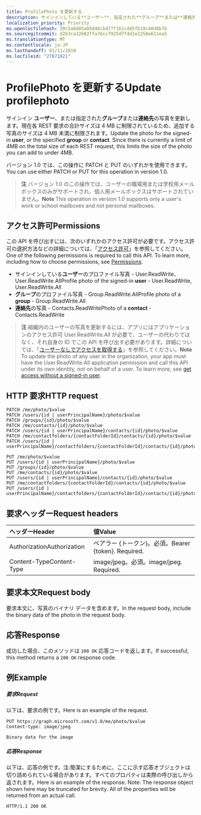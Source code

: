 ```yaml
---
title: ProfilePhoto を更新する
description: サインインしている**ユーザー**、指定された**グループ**または**連絡先**の写真を更新します。 そこから
localization_priority: Priority
ms.openlocfilehash: 39c5a0405a05d46cbd77f161cd45fb19c40d8b7b
ms.sourcegitcommit: d2b3ca32602ffa76cc7925d7f4d1e2258e611ea5
ms.translationtype: MT
ms.contentlocale: ja-JP
ms.lasthandoff: 01/11/2019
ms.locfileid: "27871821"
---
```

# <a name="update-profilephoto"></a><span data-ttu-id="af802-104">ProfilePhoto を更新する</span><span class="sxs-lookup"><span data-stu-id="af802-104">Update profilephoto</span></span>

<span data-ttu-id="af802-p102">サインイン **ユーザー**、または指定された**グループ**または**連絡先**の写真を更新します。現在各 REST 要求の合計サイズは 4 MB に制限されているため、追加する写真のサイズは 4 MB 未満に制限されます。</span><span class="sxs-lookup"><span data-stu-id="af802-p102">Update the photo for the signed-in **user**, or the specified **group** or **contact**. Since there is currently a limit of 4MB on the total size of each REST request, this limits the size of the photo you can add to under 4MB.</span></span>

<span data-ttu-id="af802-107">バージョン 1.0 では、この操作に PATCH と PUT のいずれかを使用できます。</span><span class="sxs-lookup"><span data-stu-id="af802-107">You can use either PATCH or PUT for this operation in version 1.0.</span></span>

> <span data-ttu-id="af802-108">**注** バージョン 1.0 のこの操作では、ユーザーの職場用または学校用メールボックスのみがサポートされ、個人用メールボックスはサポートされていません。</span><span class="sxs-lookup"><span data-stu-id="af802-108">**Note** This operation in version 1.0 supports only a user's work or school mailboxes and not personal mailboxes.</span></span>

## <a name="permissions"></a><span data-ttu-id="af802-109">アクセス許可</span><span class="sxs-lookup"><span data-stu-id="af802-109">Permissions</span></span>
<span data-ttu-id="af802-p103">この API を呼び出すには、次のいずれかのアクセス許可が必要です。アクセス許可の選択方法などの詳細については、「[アクセス許可](/graph/permissions-reference)」を参照してください。</span><span class="sxs-lookup"><span data-stu-id="af802-p103">One of the following permissions is required to call this API. To learn more, including how to choose permissions, see [Permissions](/graph/permissions-reference).</span></span>

- <span data-ttu-id="af802-112">サインインしている**ユーザー**のプロファイル写真 - User.ReadWrite、User.ReadWrite.All</span><span class="sxs-lookup"><span data-stu-id="af802-112">Profile photo of the signed-in **user** - User.ReadWrite, User.ReadWrite.All</span></span>
- <span data-ttu-id="af802-113">**グループ**のプロファイル写真 - Group.ReadWrite.All</span><span class="sxs-lookup"><span data-stu-id="af802-113">Profile photo of a **group** - Group.ReadWrite.All</span></span>
- <span data-ttu-id="af802-114">**連絡先**の写真 - Contacts.ReadWrite</span><span class="sxs-lookup"><span data-stu-id="af802-114">Photo of a **contact** - Contacts.ReadWrite</span></span>

> <span data-ttu-id="af802-p104">**注** 組織内のユーザーの写真を更新するには、アプリにはアプリケーションのアクセス許可 User.ReadWrite.All が必要で、ユーザーの代わりではなく、それ自身の ID でこの API を呼び出す必要があります。詳細については、「[ユーザーなしでアクセスを取得する](/graph/auth-v2-service)」を参照してください。</span><span class="sxs-lookup"><span data-stu-id="af802-p104">**Note** To update the photo of any user in the organization, your app must have the User.ReadWrite.All application permission and call this API under its own identity, not on behalf of a user. To learn more, see [get access without a signed-in user](/graph/auth-v2-service).</span></span>

## <a name="http-request"></a><span data-ttu-id="af802-117">HTTP 要求</span><span class="sxs-lookup"><span data-stu-id="af802-117">HTTP request</span></span>
<!-- { "blockType": "ignored" } -->
```http
PATCH /me/photo/$value
PATCH /users/{id | userPrincipalName}/photo/$value
PATCH /groups/{id}/photo/$value
PATCH /me/contacts/{id}/photo/$value
PATCH /users/{id | userPrincipalName}/contacts/{id}/photo/$value
PATCH /me/contactfolders/{contactFolderId}/contacts/{id}/photo/$value
PATCH /users/{id | userPrincipalName}/contactfolders/{contactFolderId}/contacts/{id}/photo/$value

PUT /me/photo/$value
PUT /users/{id | userPrincipalName}/photo/$value
PUT /groups/{id}/photo/$value
PUT /me/contacts/{id}/photo/$value
PUT /users/{id | userPrincipalName}/contacts/{id}/photo/$value
PUT /me/contactfolders/{contactFolderId}/contacts/{id}/photo/$value
PUT /users/{id | userPrincipalName}/contactfolders/{contactFolderId}/contacts/{id}/photo/$value
```
## <a name="request-headers"></a><span data-ttu-id="af802-118">要求ヘッダー</span><span class="sxs-lookup"><span data-stu-id="af802-118">Request headers</span></span>
| <span data-ttu-id="af802-119">ヘッダー</span><span class="sxs-lookup"><span data-stu-id="af802-119">Header</span></span>       | <span data-ttu-id="af802-120">値</span><span class="sxs-lookup"><span data-stu-id="af802-120">Value</span></span> |
|:---------------|:--------|
| <span data-ttu-id="af802-121">Authorization</span><span class="sxs-lookup"><span data-stu-id="af802-121">Authorization</span></span>  | <span data-ttu-id="af802-p105">ベアラー {トークン}。必須。</span><span class="sxs-lookup"><span data-stu-id="af802-p105">Bearer {token}. Required.</span></span>  |
| <span data-ttu-id="af802-124">Content-Type</span><span class="sxs-lookup"><span data-stu-id="af802-124">Content-Type</span></span>  | <span data-ttu-id="af802-p106">image/jpeg。必須。</span><span class="sxs-lookup"><span data-stu-id="af802-p106">image/jpeg. Required.</span></span>  |

## <a name="request-body"></a><span data-ttu-id="af802-127">要求本文</span><span class="sxs-lookup"><span data-stu-id="af802-127">Request body</span></span>
<span data-ttu-id="af802-128">要求本文に、写真のバイナリ データを含めます。</span><span class="sxs-lookup"><span data-stu-id="af802-128">In the request body, include the binary data of the photo in the request body.</span></span>

## <a name="response"></a><span data-ttu-id="af802-129">応答</span><span class="sxs-lookup"><span data-stu-id="af802-129">Response</span></span>

<span data-ttu-id="af802-130">成功した場合、このメソッドは `200 OK` 応答コードを返します。</span><span class="sxs-lookup"><span data-stu-id="af802-130">If successful, this method returns a `200 OK` response code.</span></span>
## <a name="example"></a><span data-ttu-id="af802-131">例</span><span class="sxs-lookup"><span data-stu-id="af802-131">Example</span></span>
##### <a name="request"></a><span data-ttu-id="af802-132">要求</span><span class="sxs-lookup"><span data-stu-id="af802-132">Request</span></span>
<span data-ttu-id="af802-133">以下は、要求の例です。</span><span class="sxs-lookup"><span data-stu-id="af802-133">Here is an example of the request.</span></span>
<!-- {
  "blockType": "request",
  "name": "update_profilephoto"
}-->
```http
PUT https://graph.microsoft.com/v1.0/me/photo/$value
Content-type: image/jpeg

Binary data for the image

```
##### <a name="response"></a><span data-ttu-id="af802-134">応答</span><span class="sxs-lookup"><span data-stu-id="af802-134">Response</span></span>
<span data-ttu-id="af802-p107">以下は、応答の例です。注:簡潔にするために、ここに示す応答オブジェクトは切り詰められている場合があります。すべてのプロパティは実際の呼び出しから返されます。</span><span class="sxs-lookup"><span data-stu-id="af802-p107">Here is an example of the response. Note: The response object shown here may be truncated for brevity. All of the properties will be returned from an actual call.</span></span>
<!-- {
  "blockType": "response",
  "truncated": true,
  "@odata.type": "microsoft.graph.profilePhoto"
} -->
```http
HTTP/1.1 200 OK
```

<!-- uuid: 8fcb5dbc-d5aa-4681-8e31-b001d5168d79
2015-10-25 14:57:30 UTC -->
<!-- {
  "type": "#page.annotation",
  "description": "Update profilephoto",
  "keywords": "",
  "section": "documentation",
  "tocPath": ""
}-->

